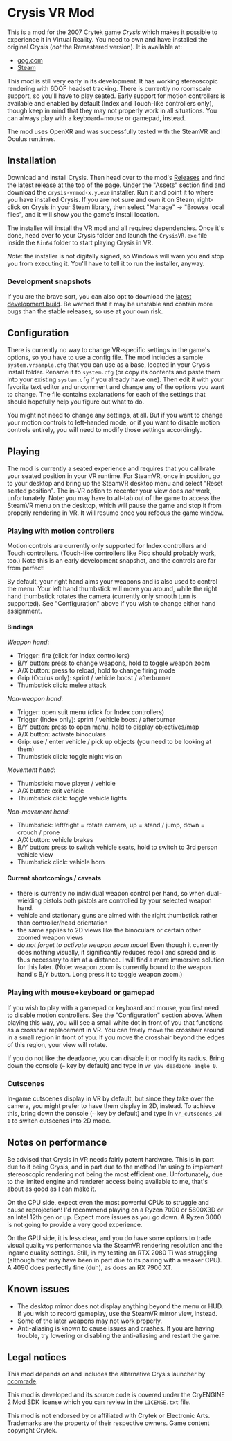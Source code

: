 # Crysis VR Mod

This is a mod for the 2007 Crytek game *Crysis* which makes it possible to experience it in Virtual Reality.
You need to own and have installed the original Crysis (*not* the Remastered version). It is available at:
* [gog.com](https://www.gog.com/en/game/crysis)
* [Steam](https://store.steampowered.com/sub/987/)

This mod is still very early in its development. It has working stereoscopic rendering with 6DOF headset tracking.
There is currently no roomscale support, so you'll have to play seated.
Early support for motion controllers is available and enabled by default (Index and Touch-like controllers only),
though keep in mind that they may not properly work in all situations.
You can always play with a keyboard+mouse or gamepad, instead.

The mod uses OpenXR and was successfully tested with the SteamVR and Oculus runtimes.

## Installation

Download and install Crysis. Then head over to the mod's [Releases](https://github.com/fholger/crysis_vrmod/releases) and
find the latest release at the top of the page. Under the "Assets" section find and download the `crysis-vrmod-x.y.exe` installer.
Run it and point it to where you have installed Crysis. If you are not sure and own it on Steam, right-click on Crysis
in your Steam library, then select "Manage" -> "Browse local files", and it will show you the game's install location.

The installer will install the VR mod and all required dependencies. Once it's done, head over to your Crysis folder and
launch the `CrysisVR.exe` file inside the `Bin64` folder to start playing Crysis in VR.

*Note*: the installer is not digitally signed, so Windows will warn you and stop you from executing it. You'll have to tell
it to run the installer, anyway.

### Development snapshots

If you are the brave sort, you can also opt to download the [latest development build](https://github.com/fholger/crysis_vrmod/releases/tag/latest). Be warned that it may be unstable and contain more bugs than the stable releases, so use at your own risk.

## Configuration

There is currently no way to change VR-specific settings in the game's options, so you have to use a config file.
The mod includes a sample `system.vrsample.cfg` that you can use as a base, located in your Crysis install folder.
Rename it to `system.cfg` (or copy its contents and paste them into your existing `system.cfg` if you already have one).
Then edit it with your favorite text editor and uncomment and change any of the options you want to change.
The file contains explanations for each of the settings that should hopefully help you figure out what to do.

You might not need to change any settings, at all. But if you want to change your motion controls to left-handed mode,
or if you want to disable motion controls entirely, you will need to modify those settings accordingly.

## Playing

The mod is currently a seated experience and requires that you calibrate your seated position in your VR runtime. 
For SteamVR, once in position, go to your desktop and bring up the SteamVR desktop menu and select "Reset seated position".
The in-VR option to recenter your view does *not* work, unfortunately. Note: you may have to alt-tab out of the game to
access the SteamVR menu on the desktop, which will pause the game and stop it from properly rendering in VR. It will resume
once you refocus the game window.

### Playing with motion controllers

Motion controls are currently only supported for Index controllers and Touch controllers. (Touch-like controllers like Pico
should probably work, too.) Note this is an early development snapshot, and the controls are far from perfect!

By default, your right hand aims your weapons and is also used to control the menu. Your left hand thumbstick will move
you around, while the right hand thumbstick rotates the camera (currently only smooth turn is supported).
See "Configuration" above if you wish to change either hand assignment.

#### Bindings

*Weapon hand*:
- Trigger: fire (click for Index controllers)
- B/Y button: press to change weapons, hold to toggle weapon zoom
- A/X button: press to reload, hold to change firing mode
- Grip (Oculus only): sprint / vehicle boost / afterburner
- Thumbstick click: melee attack

*Non-weapon hand*:
- Trigger: open suit menu (click for Index controllers)
- Trigger (Index only): sprint / vehicle boost / afterburner
- B/Y button: press to open menu, hold to display objectives/map
- A/X button: activate binoculars
- Grip: use / enter vehicle / pick up objects (you need to be looking at them)
- Thumbstick click: toggle night vision

*Movement hand*:
- Thumbstick: move player / vehicle
- A/X button: exit vehicle
- Thumbstick click: toggle vehicle lights

*Non-movement hand*:
- Thumbstick: left/right = rotate camera, up = stand / jump, down = crouch / prone
- A/X button: vehicle brakes
- B/Y button: press to switch vehicle seats, hold to switch to 3rd person vehicle view
- Thumbstick click: vehicle horn

#### Current shortcomings / caveats

- there is currently no individual weapon control per hand, so when dual-wielding pistols both pistols are controlled
  by your selected weapon hand.
- vehicle and stationary guns are aimed with the right thumbstick rather than controller/head orientation
- the same applies to 2D views like the binoculars or certain other zoomed weapon views
- *do not forget to activate weapon zoom mode*! Even though it currently does nothing visually, it significantly reduces
  recoil and spread and is thus necessary to aim at a distance. I will find a more immersive solution for this later.
  (Note: weapon zoom is currently bound to the weapon hand's B/Y button. Long press it to toggle weapon zoom.)


### Playing with mouse+keyboard or gamepad

If you wish to play with a gamepad or keyboard and mouse, you first need to disable motion controllers.
See the "Configuration" section above.
When playing this way, you will see a small white dot in front of you that functions as a crosshair replacement in VR.
You can freely move the crosshair around in a small region in front of you. If you move the crosshair beyond the edges of this
region, your view will rotate.

If you do not like the deadzone, you can disable it or modify its radius. Bring down the console (`~` key by default) and type
in `vr_yaw_deadzone_angle 0`.

### Cutscenes

In-game cutscenes display in VR by default, but since they take over the camera, you might prefer to have them display in 2D, instead. To achieve this, bring down the console (`~` key by default) and type in `vr_cutscenes_2d 1` to switch cutscenes
into 2D mode.


## Notes on performance

Be advised that Crysis in VR needs fairly potent hardware. This is in part due to it being Crysis, and in part due to the method I'm using to implement stereoscopic rendering not being the most efficient one. Unfortunately, due to the limited engine and renderer access being available to me, that's about as good as I can make it.

On the CPU side, expect even the most powerful CPUs to struggle and cause reprojection!
I'd recommend playing on a Ryzen 7000 or 5800X3D or an Intel 12th gen or up. Expect more issues as you go down.
A Ryzen 3000 is not going to provide a very good experience.

On the GPU side, it is less clear, and you do have some options to trade visual quality vs performance via the SteamVR rendering resolution and the ingame quality settings. Still, in my testing an RTX 2080 Ti was struggling (although that may have been in part due to its pairing with a weaker CPU). A 4090 does perfectly fine (duh), as does an RX 7900 XT.

## Known issues

- The desktop mirror does not display anything beyond the menu or HUD. If you wish to record gameplay, use the SteamVR mirror view, instead.
- Some of the later weapons may not work properly.
- Anti-aliasing is known to cause issues and crashes. If you are having trouble, try lowering or disabling the anti-aliasing and restart the game.

## Legal notices

This mod depends on and includes the alternative Crysis launcher by [ccomrade](https://github.com/ccomrade/c1-launcher).

This mod is developed and its source code is covered under the CryENGINE 2 Mod SDK license which you can review in the `LICENSE.txt` file.

This mod is not endorsed by or affiliated with Crytek or Electronic Arts.  Trademarks are the property of their respective owners.  Game content copyright Crytek.
